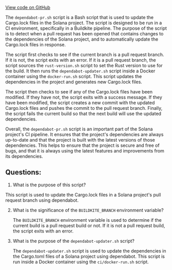 
[View code on GitHub](https://github.com/solana-labs/solana/blob/master/ci/dependabot-pr.sh)

The `dependabot-pr.sh` script is a Bash script that is used to update the Cargo.lock files in the Solana project. The script is designed to be run in a CI environment, specifically in a Buildkite pipeline. The purpose of the script is to detect when a pull request has been opened that contains changes to the dependencies of the Solana project, and to automatically update the Cargo.lock files in response.

The script first checks to see if the current branch is a pull request branch. If it is not, the script exits with an error. If it is a pull request branch, the script sources the `rust-version.sh` script to set the Rust version to use for the build. It then runs the `dependabot-updater.sh` script inside a Docker container using the `docker-run.sh` script. This script updates the dependencies in the project and generates new Cargo.lock files.

The script then checks to see if any of the Cargo.lock files have been modified. If they have not, the script exits with a success message. If they have been modified, the script creates a new commit with the updated Cargo.lock files and pushes the commit to the pull request branch. Finally, the script fails the current build so that the next build will use the updated dependencies.

Overall, the `dependabot-pr.sh` script is an important part of the Solana project's CI pipeline. It ensures that the project's dependencies are always up-to-date and that the project is built with the latest versions of those dependencies. This helps to ensure that the project is secure and free of bugs, and that it is always using the latest features and improvements from its dependencies.
## Questions: 
 1. What is the purpose of this script?
   
   This script is used to update the Cargo.lock files in a Solana project's pull request branch using dependabot.

2. What is the significance of the `BUILDKITE_BRANCH` environment variable?
   
   The `BUILDKITE_BRANCH` environment variable is used to determine if the current build is a pull request build or not. If it is not a pull request build, the script exits with an error.

3. What is the purpose of the `dependabot-updater.sh` script?
   
   The `dependabot-updater.sh` script is used to update the dependencies in the Cargo.toml files of a Solana project using dependabot. This script is run inside a Docker container using the `ci/docker-run.sh` script.